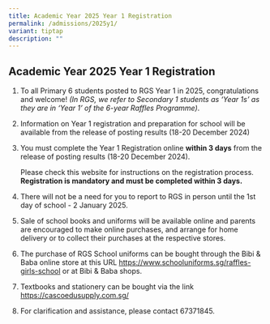```yaml
---
title: Academic Year 2025 Year 1 Registration
permalink: /admissions/2025y1/
variant: tiptap
description: ""
---
```

<h2><strong>Academic Year 2025 Year 1 Registration</strong></h2>
<ol>
<li>
<p>To all Primary 6 students posted to RGS Year 1 in 2025, congratulations
and welcome! <em>(In RGS, we refer to Secondary 1 students as ‘Year 1s’ as they are in ‘Year 1’ of the 6-year Raffles Programme)</em>.</p>
<p></p>
</li>
<li>
<p>Information on Year 1 registration and preparation for school will be
available from the release of posting results (18-20 December 2024)
<br>
</p>
</li>
<li>
<p>You must complete the Year 1 Registration online <strong>within 3 days</strong> from
the release of posting results (18-20 December 2024).</p>
<p>Please check this website for instructions on the registration process. <strong>Registration is mandatory and must be completed within 3 days.</strong>
</p>
<p></p>
</li>
<li>
<p>There will not be a need for you to report to RGS in person until the
1st day of school - 2 January 2025.</p>
<p></p>
</li>
<li>
<p>Sale of school books and uniforms will be available online and parents
are encouraged to make online purchases, and arrange for home delivery
or to collect their purchases at the respective stores.
<br>
</p>
</li>
<li>
<p>The purchase of RGS School uniforms can be bought through the Bibi &amp;
Baba online store at this URL <a href="https://www.schooluniforms.sg/raffles-girls-school" rel="noopener noreferrer nofollow" target="_blank">https://www.schooluniforms.sg/raffles-girls-school</a> or
at Bibi &amp; Baba shops.
<br>
</p>
</li>
<li>
<p>Textbooks and stationery can be bought via the link <a href="https://cascoedusupply.com.sg/" rel="noopener noreferrer nofollow" target="_blank">https://cascoedusupply.com.sg/</a>
<br>
</p>
</li>
<li>
<p>For clarification and assistance, please contact 67371845.</p>
</li>
</ol>
<p></p>